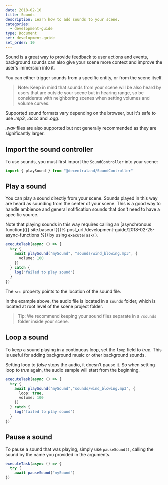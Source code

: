 ```yaml
---
date: 2018-02-10
title: Sounds
description: Learn how to add sounds to your scene.
categories:
  - development-guide
type: Document
set: development-guide
set_order: 10
---
```


Sound is a great way to provide feedback to user actions and events, background sounds can also give your scene more context and improve the user's immersion into it.

You can either trigger sounds from a specific entity, or from the scene itself.

> Note: Keep in mind that sounds from your scene will be also heard by users that are outside your scene but in hearing range, so be considerate with neighboring scenes when setting volumes and volume curves.

Supported sound formats vary depending on the browser, but it's safe to use _.mp3_, _.accc_ and _.ogg_.

_.wav_ files are also supported but not generally recommended as they are significantly larger.

## Import the sound controller

To use sounds, you must first import the `SoundController` into your scene:

```ts
import { playSound } from "@decentraland/SoundController"
```

## Play a sound

You can play a sound directly from your scene. Sounds played in this way are heard as sounding from the center of your scene. This is a good way to handle ambience and general notification sounds that don't need to have a specific source.

Note that playing sounds in this way requires calling an [asynchronous function]({{ site.baseurl }}{% post_url /development-guide/2018-02-25-async-functions %}) by using `executeTask()`.

```ts
executeTask(async () => {
  try {
    await playSound("mySound", "sounds/wind_blowing.mp3", {
      volume: 100
    })
  } catch {
    log("failed to play sound")
  }
})
```

The `src` property points to the location of the sound file.

In the example above, the audio file is located in a `sounds` folder, which is located at root level of the scene project folder.

> Tip: We recommend keeping your sound files separate in a `/sounds` folder inside your scene.

## Loop a sound

To keep a sound playing in a continuous loop, set the `loop` field to _true_. This is useful for adding background music or other background sounds.

Setting loop to _false_ stops the audio, it doesn't pause it. So when setting loop to _true_ again, the audio sample will start from the beginning.

```ts
executeTask(async () => {
  try {
    await playSound("mySound","sounds/wind_blowing.mp3", {
      loop: true,
      volume: 100
    })
  } catch {
    log("failed to play sound")
  }
})
```
## Pause a sound

To pause a sound that was playing, simply use `pauseSound()`, calling the sound by the name you provided in the arguments.

```ts
executeTask(async () => {
  try {
    await pauseSound("mySound")
})
```

<!--
Setting playing to false pauses??????
-->
<!--
## Make an entity play a sound

You can add sound to your scene by including a sound component in any entity.

Each entity can only play a single sound file. This limitation can easily be overcome by including multiple invisible entities, each with their own sound file.

The `distanceModel` property of the sound component conditions how the user's distance to the sound's source affects its volume. The model can be _linear_, _exponential_ or _inverse_. When using the linear or exponential model, you can also set the `rolloffFactor` property to set the steepness of the curve.

```ts
```

## Volume curves

You can also change how volume levels relate to distance from the sound source to put more or less emphasis on a sound's location.

```ts
```

## Pool sound objects

A great way to save processing power is to have a series of pooled sound objects and only assign them to entities when needed.

Suppose you have a large amount of balls bouncing around in your scene, and you want to hear a _thump_ sound every time two of them collide. Instead of adding a `sound` component to each ball, each containing a reference to the same audio sample, you can have a couple of instanced sound components ready to be temporarily assigned to any ball that needs them. After the sound is played, the sound components can be unassigned from the entity and wait for the next ball that needs them.

```ts
```
-->

